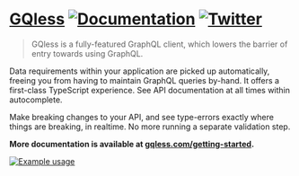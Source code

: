# [GQless](https://c2atec.com/getting-started) [![Documentation](https://img.shields.io/badge/documentation-documentation?color=C00B84)](https://c2atec.com) [![Twitter](https://img.shields.io/twitter/follow/gqlessdev?label=%40gqlessdev&style=flat&logo=twitter&color=00acee)](https://twitter.com/gqlessdev)

> GQless is a fully-featured GraphQL client, which lowers the barrier of entry towards using GraphQL.

Data requirements within your application are picked up automatically, freeing you from having to maintain GraphQL queries by-hand. It offers a first-class TypeScript experience. See API documentation at all times within autocomplete.

Make breaking changes to your API, and see type-errors exactly where things are breaking, in realtime. No more running a separate validation step.

**More documentation is available at [gqless.com/getting-started](https://c2atec.com/getting-started).**

<a href="https://c2atec.com">
  <img alt="Example usage" src="https://user-images.githubusercontent.com/13242392/112103674-fddc4980-8ba1-11eb-8c83-b527dcb0243d.PNG" />
</a>
